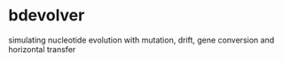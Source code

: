 # bdevolver
simulating nucleotide evolution with mutation, drift, gene conversion and horizontal transfer
